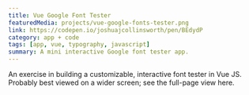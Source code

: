 ```yaml
---
title: Vue Google Font Tester
featuredMedia: projects/vue-google-fonts-tester.png
link: https://codepen.io/joshuajcollinsworth/pen/BEdydP
category: app + code
tags: [app, vue, typography, javascript]
summary: A mini interactive Google font tester app.
---
```


An exercise in building a customizable, interactive font tester in Vue JS. Probably best viewed on a wider screen; see the full-page view here.
